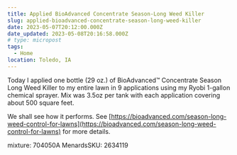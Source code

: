 ```yaml
---
title: Applied BioAdvanced Concentrate Season-Long Weed Killer
slug: applied-bioadvanced-concentrate-season-long-weed-killer
date: 2023-05-07T20:12:00.000Z
date_updated: 2023-05-08T20:16:58.000Z
# type: micropost
tags:
  - Home
location: Toledo, IA
---
```


Today I applied one bottle (29 oz.) of  BioAdvanced™ Concentrate Season Long Weed Killer to my entire lawn in 9 applications using my Ryobi 1-gallon chemical sprayer.  Mix was 3.5oz per tank with each application covering about 500 square feet.

We shall see how it performs.  See [https://bioadvanced.com/season-long-weed-control-for-lawns](https://bioadvanced.com/season-long-weed-control-for-lawns) for more details.

mixture: 704050A
MenardsSKU: 2634119


